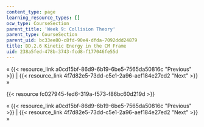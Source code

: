 ```yaml
---
content_type: page
learning_resource_types: []
ocw_type: CourseSection
parent_title: 'Week 9: Collision Theory'
parent_type: CourseSection
parent_uid: bc33ee80-c8fd-90e4-dfda-7092ddd24879
title: DD.2.6 Kinetic Energy in the CM Frame
uid: 238a5fed-478b-3743-fcd8-f177046fe55d
---
```


« {{< resource_link a0cd15bf-86d9-6b19-6be5-7565da50816c "Previous" >}} | {{< resource_link 4f7d82e5-73dd-c5e1-2a96-aef184e27ed2 "Next" >}} »

{{< resource fc027945-fed6-319a-f573-f86bc60d219d >}}

« {{< resource_link a0cd15bf-86d9-6b19-6be5-7565da50816c "Previous" >}} | {{< resource_link 4f7d82e5-73dd-c5e1-2a96-aef184e27ed2 "Next" >}} »